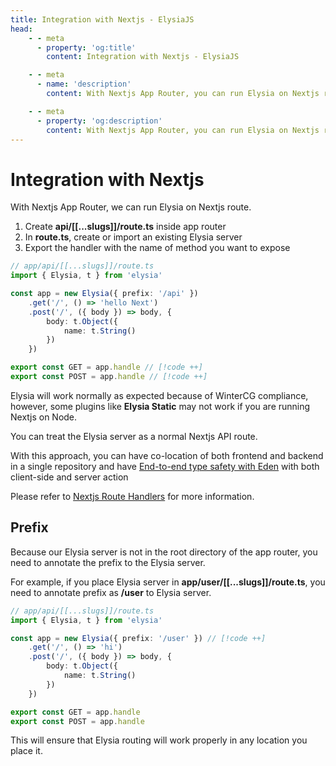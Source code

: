 ```yaml
---
title: Integration with Nextjs - ElysiaJS
head:
    - - meta
      - property: 'og:title'
        content: Integration with Nextjs - ElysiaJS

    - - meta
      - name: 'description'
        content: With Nextjs App Router, you can run Elysia on Nextjs route. Elysia will work normally as expected because of WinterCG compliance.

    - - meta
      - property: 'og:description'
        content: With Nextjs App Router, you can run Elysia on Nextjs route. Elysia will work normally as expected because of WinterCG compliance.
---
```


# Integration with Nextjs

With Nextjs App Router, we can run Elysia on Nextjs route.

1. Create **api/[[...slugs]]/route.ts** inside app router
2. In **route.ts**, create or import an existing Elysia server
3. Export the handler with the name of method you want to expose

```typescript twoslash
// app/api/[[...slugs]]/route.ts
import { Elysia, t } from 'elysia'

const app = new Elysia({ prefix: '/api' })
    .get('/', () => 'hello Next')
    .post('/', ({ body }) => body, {
        body: t.Object({
            name: t.String()
        })
    })

export const GET = app.handle // [!code ++]
export const POST = app.handle // [!code ++]
```

Elysia will work normally as expected because of WinterCG compliance, however, some plugins like **Elysia Static** may not work if you are running Nextjs on Node.

You can treat the Elysia server as a normal Nextjs API route.

With this approach, you can have co-location of both frontend and backend in a single repository and have [End-to-end type safety with Eden](https://elysiajs.com/eden/overview.html) with both client-side and server action

Please refer to [Nextjs Route Handlers](https://nextjs.org/docs/app/building-your-application/routing/route-handlers#static-route-handlers) for more information.

## Prefix

Because our Elysia server is not in the root directory of the app router, you need to annotate the prefix to the Elysia server.

For example, if you place Elysia server in **app/user/[[...slugs]]/route.ts**, you need to annotate prefix as **/user** to Elysia server.

```typescript twoslash
// app/api/[[...slugs]]/route.ts
import { Elysia, t } from 'elysia'

const app = new Elysia({ prefix: '/user' }) // [!code ++]
    .get('/', () => 'hi')
    .post('/', ({ body }) => body, {
        body: t.Object({
            name: t.String()
        })
    })

export const GET = app.handle
export const POST = app.handle
```

This will ensure that Elysia routing will work properly in any location you place it.
